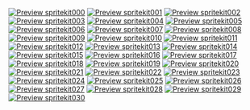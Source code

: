 [![Preview spritekit000](./img/spritekit000.png)](./000_spritekit.md)
[![Preview spritekit001](./img/spritekit001.png)](./001_spritekit.md)
[![Preview spritekit002](./img/spritekit002.png)](./002_spritekit.md)
[![Preview spritekit003](./img/spritekit003.png)](./003_spritekit.md)
[![Preview spritekit004](./img/spritekit004.png)](./004_spritekit.md)
[![Preview spritekit005](./img/spritekit005.png)](./005_spritekit.md)
[![Preview spritekit006](./img/spritekit006.png)](./006_spritekit.md)
[![Preview spritekit007](./img/spritekit007_001.png)](./007_spritekit.md)
[![Preview spritekit008](./img/spritekit008_001.png)](./008_spritekit.md)
[![Preview spritekit009](./img/spritekit009.png)](./009_spritekit.md)
[![Preview spritekit010](./img/spritekit010.png)](./010_spritekit.md)
[![Preview spritekit011](./img/spritekit011_001.png)](./011_spritekit.md)
[![Preview spritekit012](./img/spritekit012.png)](./012_spritekit.md)
[![Preview spritekit013](./img/spritekit013.png)](./013_spritekit.md)
[![Preview spritekit014](./img/spritekit014.png)](./014_spritekit.md)
[![Preview spritekit015](./img/spritekit015_001.png)](./015_spritekit.md)
[![Preview spritekit016](./img/spritekit016.png)](./016_spritekit.md)
[![Preview spritekit017](./img/spritekit017.png)](./017_spritekit.md)
[![Preview spritekit018](./img/spritekit018.png)](./018_spritekit.md)
[![Preview spritekit019](./img/spritekit019.png)](./019_spritekit.md)
[![Preview spritekit020](./img/spritekit020.png)](./020_spritekit.md)
[![Preview spritekit021](./img/spritekit021.png)](./021_spritekit.md)
[![Preview spritekit022](./img/spritekit022.png)](./022_spritekit.md)
[![Preview spritekit023](./img/spritekit023.png)](./023_spritekit.md)
[![Preview spritekit024](./img/spritekit024.png)](./024_spritekit.md)
[![Preview spritekit025](./img/spritekit025.png)](./025_spritekit.md)
[![Preview spritekit026](./img/spritekit026.png)](./026_spritekit.md)
[![Preview spritekit027](./img/spritekit027.png)](./027_spritekit.md)
[![Preview spritekit028](./img/spritekit028_001.png)](./028_spritekit.md)
[![Preview spritekit029](./img/spritekit029_001.png)](./029_spritekit.md)
[![Preview spritekit030](./img/spritekit030.png)](./030_spritekit.md)

